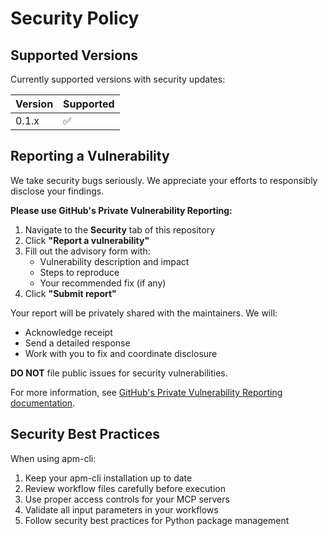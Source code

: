 # Security Policy

## Supported Versions

Currently supported versions with security updates:

| Version | Supported          |
| ------- | ------------------ |
| 0.1.x   | :white_check_mark: |

## Reporting a Vulnerability

We take security bugs seriously. We appreciate your efforts to responsibly disclose your findings.

**Please use GitHub's Private Vulnerability Reporting:**

1. Navigate to the **Security** tab of this repository
2. Click **"Report a vulnerability"**
3. Fill out the advisory form with:
   - Vulnerability description and impact
   - Steps to reproduce
   - Your recommended fix (if any)
4. Click **"Submit report"**

Your report will be privately shared with the maintainers. We will:
- Acknowledge receipt
- Send a detailed response
- Work with you to fix and coordinate disclosure

**DO NOT** file public issues for security vulnerabilities.

For more information, see [GitHub's Private Vulnerability Reporting documentation](https://docs.github.com/en/code-security/security-advisories/guidance-on-reporting-and-writing-information-about-vulnerabilities/privately-reporting-a-security-vulnerability).

## Security Best Practices

When using apm-cli:

1. Keep your apm-cli installation up to date
2. Review workflow files carefully before execution
3. Use proper access controls for your MCP servers
4. Validate all input parameters in your workflows
5. Follow security best practices for Python package management
